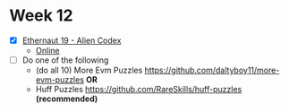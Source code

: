 # Week 12

- [x] [Ethernaut 19 - Alien Codex](./ethernaut-19-alien-codex/AlienCodex.t.sol)
  - [Online](https://ethernaut.openzeppelin.com/level/0x0BC04aa6aaC163A6B3667636D798FA053D43BD11)
- [ ]  Do one of the following
    - (do all 10) More Evm Puzzles https://github.com/daltyboy11/more-evm-puzzles ****OR****
    - Huff Puzzles https://github.com/RareSkills/huff-puzzles **************************(recommended)**************************

